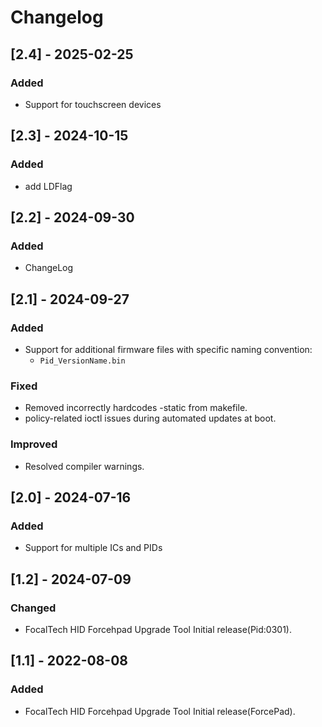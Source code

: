 # Changelog

## [2.4] - 2025-02-25
### Added
- Support for touchscreen devices

## [2.3] - 2024-10-15
### Added
- add LDFlag

## [2.2] - 2024-09-30
### Added
- ChangeLog

## [2.1] - 2024-09-27
### Added
- Support for additional firmware files with specific naming convention:
  - `Pid_VersionName.bin`

### Fixed
- Removed incorrectly hardcodes -static from makefile.
- policy-related ioctl issues during automated updates at boot.

### Improved
- Resolved compiler warnings.

## [2.0] - 2024-07-16
### Added
- Support for multiple ICs and PIDs

## [1.2] - 2024-07-09
### Changed
- FocalTech HID Forcehpad Upgrade Tool Initial release(Pid:0301).

## [1.1] - 2022-08-08
### Added
- FocalTech HID Forcehpad Upgrade Tool Initial release(ForcePad).
